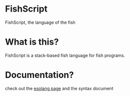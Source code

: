 # FishScript
FishScript, the language of the fish


# What is this?
FishScript is a stack-based fish language for fish programs.

# Documentation? 
check out the [esolang page](https://esolangs.org/wiki/FishScript) and the syntax document
